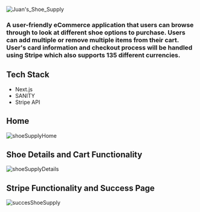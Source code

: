 ![Juan's_Shoe_Supply](https://user-images.githubusercontent.com/94949664/175838889-8336ce15-b58c-4537-b6e5-e9d9c9ed6915.png)

### A user-friendly eCommerce application that users can browse through to look at different shoe options to purchase. Users can add multiple or remove multiple items from their cart. User's card information and checkout process will be handled using Stripe which also supports 135 different currencies.

## Tech Stack
- Next.js
- SANITY
- Stripe API

## Home
![shoeSupplyHome](https://user-images.githubusercontent.com/94949664/175839127-e13c9902-48b7-48cd-bd98-c64faef5c71a.gif)

## Shoe Details and Cart Functionality
![shoeSupplyDetails](https://user-images.githubusercontent.com/94949664/175839301-e76a4b06-7e6a-4ed9-9602-e55e025feb67.gif)

## Stripe Functionality and Success Page
![succesShoeSupply](https://user-images.githubusercontent.com/94949664/175839581-65743696-0e34-40a3-8941-f07619b802bc.gif)
